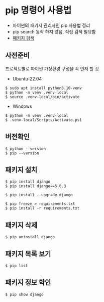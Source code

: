 # pip 명령어 사용법

- 파이썬의 패키지 관리자인 pip 사용법 정리
- pip search 동작 하지 않음, 직접 검색 필요함
- [패키지 검색](https://pypi.org/)


## 사전준비

프로젝트별로 파이썬 가상환경 구성을 꼭 먼저 할 것

- Ubuntu-22.04

```
$ sudo apt install python3.10-venv
$ python -m venv .venv-local
$ source .venv-local/bin/activate
```

- Windows

```
$ python -m venv .venv-local
$ .venv-local/Scripts/Activate.ps1
```

## 버전확인

```
$ python --version
$ pip --version
```

## 패키지 설치

```
$ pip install django
$ pip install django==5.0.3
```

```
$ pip install --upgrade django
```

```
$ pip freeze > requirements.txt
$ pip install -r requirements.txt
```

## 패키지 삭제

```
$ pip uninstall django
```

## 패키지 목록 보기

```
$ pip list
```

## 패키지 정보 학인

```
$ pip show django
```